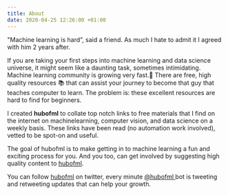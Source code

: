 ```yaml
---
title: About
date: 2020-04-25 12:26:00 +01:00
---
```


"Machine learning is hard”, said a friend.  As much I hate to admit it I agreed with him 2 years after.
 
If you are taking your first steps into machine learning and data science universe, it might seem like a daunting task, sometimes intimidating. Machine learning community is growing very fast.🚀 There are  free, high quality resources 📚 that can assist your journey to become that guy that teaches computer to learn. The problem is:  these excellent resources are hard to find for beginners. 

I created **hubofml** to collate top notch links to free materials that I find on the internet on machinelearning, computer vision, and data science on a weekly basis. These links have been read (no automation work involved), vetted to be spot-on and useful.

The goal of hubofml is to make getting in to machine learning a fun and exciting  process for you. And you too, can get involved by suggesting high quality content to [hubofml](maito:hubofml@gmail.com).


You can follow [hubofml](https://twitter.com/hubofml) on twitter, every minute [@hubofml ](https://twitter.com/hubofml)bot is tweeting and retweeting updates that can help your growth.





